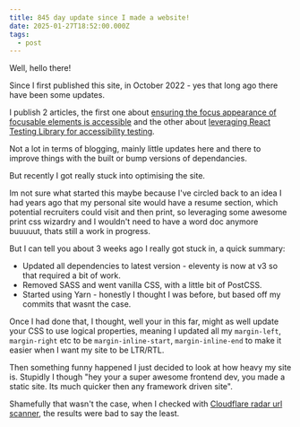 ```yaml
---
title: 845 day update since I made a website!
date: 2025-01-27T18:52:00.000Z
tags:
  - post
---
```

Well, hello there!

Since I first published this site, in October 2022 - yes that long ago there have been some updates.

I publish 2 articles, the first one about [ensuring the focus appearance of focusable elements is accessible](https://www.seanelliott.au/blog/2024-05-16-is-your-focus-appearance-accessible/) and the other about [leveraging React Testing Library for accessibility testing](https://www.seanelliott.au/blog/2024-12-27-catching-accessibility-issues-early-with-react-testing-library/).

Not a lot in terms of blogging, mainly little updates here and there to improve things with the built or bump versions of dependancies.

But recently I got really stuck into optimising the site. 

Im not sure what started this maybe because I've circled back to an idea I had years ago that my personal site would have a resume section, which potential recruiters could visit and then print, so leveraging some awesome print css wizardry and I wouldn't need to have a word doc anymore buuuuut, thats still a work in progress.

But I can tell you about 3 weeks ago I really got stuck in, a quick summary:

* Updated all dependencies to latest version - eleventy is now at v3 so that required a bit of work.
* Removed SASS and went vanilla CSS, with a little bit of PostCSS.
* Started using Yarn - honestly I thought I was before, but based off my commits that wasnt the case.

Once I had done that, I thought, well your in this far, might as well update your CSS to use logical properties, meaning I updated all my `margin-left`, `margin-right` etc to be `margin-inline-start`, `margin-inline-end` to make it easier when I want my site to be LTR/RTL.

Then something funny happened I just decided to look at how heavy my site is. Stupidly I though "hey your a super awesome frontend dev, you made a static site. Its much quicker then any framework driven site".

Shamefully that wasn't the case, when I checked with [Cloudflare radar url scanner](https://radar.cloudflare.com/scan), the results were bad to say the least.
